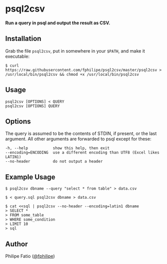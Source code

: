 # psql2csv

**Run a query in psql and output the result as CSV.**

## Installation

Grab the file `psql2csv`, put in somewhere in your `$PATH`, and make it
executable:

    $ curl https://raw.githubusercontent.com/fphilipe/psql2csv/master/psql2csv > /usr/local/bin/psql2csv && chmod +x /usr/local/bin/psql2csv

## Usage

    psql2csv [OPTIONS] < QUERY
    psql2csv [OPTIONS] QUERY

## Options

The query is assumed to be the contents of STDIN, if present, or the last
argument. All other arguments are forwarded to psql except for these:

    -h, --help           show this help, then exit
    --encoding=ENCODING  use a different encoding than UTF8 (Excel likes LATIN1)
    --no-header          do not output a header

## Example Usage

    $ psql2csv dbname --query "select * from table" > data.csv

    $ < query.sql psql2csv dbname > data.csv

    $ cat <<sql | psql2csv --no-header --encoding=latin1 dbname
    > SELECT *
    > FROM some_table
    > WHERE some_condition
    > LIMIT 10
    > sql

## Author

Philipe Fatio ([@fphilipe](https://github.com/fphilipe))
